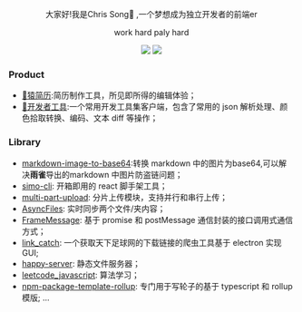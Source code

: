 <div align="center">
  <!-- <p><img src="./avatar.jpeg"  height="200" width="200" style="border-radius:50%;" /></p> -->
  <p>大家好!我是Chris Song👋 ,一个梦想成为独立开发者的前端er </p>
  <p>work hard paly hard</p>
  <p>
    <img src="https://img.shields.io/github/followers/ChrisSong1994" />
    <img src="https://img.shields.io/github/stars/ChrisSong1994">
  </p>
 
</div>

### Product
- [🦍猿简历](https://www.91ape.net/):简历制作工具，所见即所得的编辑体验；
- [🔧开发者工具](https://github.com/ChrisSong1994/developer-assistant):一个常用开发工具集客户端，包含了常用的 json 解析处理、颜色拾取转换、编码、文本 diff 等操作；

### Library
- [markdown-image-to-base64](https://github.com/ChrisSong1994/markdown-image-to-base64):转换 markdown 中的图片为base64,可以解决**雨雀**导出的markdown 中图片防盗链问题；
- [simo-cli](https://github.com/ChrisSong1994/simo-cli): 开箱即用的 react 脚手架工具；
- [multi-part-upload](https://github.com/ChrisSong1994/multi-part-upload): 分片上传模块，支持并行和串行上传；
- [AsyncFiles](https://github.com/ChrisSong1994/AsyncFiles): 实时同步两个文件/夹内容；
- [FrameMessage](https://github.com/ChrisSong1994/FrameMessage): 基于 promise 和 postMessage 通信封装的接口调用式通信方式；
- [link_catch](https://github.com/ChrisSong1994/link_catch): 一个获取天下足球网的下载链接的爬虫工具基于 electron 实现 GUI;
- [happy-server](https://github.com/ChrisSong1994/happy-server): 静态文件服务器；
- [leetcode_javascript](https://github.com/ChrisSong1994/leetcode_javascript): 算法学习；
- [npm-package-template-rollup](https://github.com/ChrisSong1994/npm-package-template-rollup): 专门用于写轮子的基于 typescript 和 rollup 模版;
  ...
